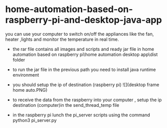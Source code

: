 # home-automation-based-on-raspberry-pi-and-desktop-java-app
you can use your computer to switch on/off the appliances like the fan, heater ,lights and  monitor the temperature in real time. 
- the rar file contains all images and scripts and ready jar file in home automation based on raspberry pi\home automation desktop app\dist folder
- to run the jar file in the previous path you need to install java runtime environment
- you should setup the ip of destination (raspberry pi)
![](desktop frame home auto.PNG)
- to receive the data from the raspberry into your computer , setup the ip destination (computer)in the send_thread_temp file

- in the raspberry  pi lunch the pi_server scripts using the command python3 pi_server.py


